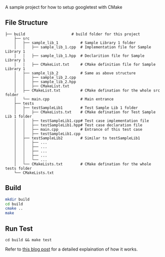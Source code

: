 A sample project for how to setup googletest with CMake

## File Structure


    ├── build                     # build folder for this project
        ├── src
        │   ├── sample_lib_1          # Sample Library 1 folder
        │   │   ├── sample_lib_1.cpp  # Implementation file for Sample Library 1
        │   │   ├── sample_lib_1.hpp  # Declarition file for Sample Library 1
        │   │   ├── CMakeList.txt     # CMake definition file for Sample Library 1
        │   ├── sample_lib_2          # Same as above structure
        │   │   ├── sample_lib_2.cpp  
        │   │   ├── sample_lib_2.hpp  
        │   │   ├── CMakeList.txt    
        │   ├── CMakeList.txt         # CMake defination for the whole src folder
        │   └── main.cpp              # Main entrance
        ├── tests                
        │   ├── testSampleLib1        # Test Sample Lib 1 folder
        │   │   ├── CMakeLists.txt    # CMake defination for Test Sample Lib 1 folder
        │   │   ├── testSampleLib1.cpp# Test case implementation file 
        │   │   ├── testSampleLib1.hpp# Test case declaration file
        │   │   ├── main.cpp          # Entrance of this test case
        │   │   ├── testSampleLib1.cpp    
        │   ├── testSampleLib2        # Similar to testSampleLib1
        │   │   ├── ...
        │   │   ├── ...   
        │   │   ├── ...
        │   │   ├── ...
        │   │   └── ...
        │   └── CMakeLists.txt        # CMake defination for the whole tests folder
        └── CMakeLists.txt

## Build

```bash
mkdir build
cd build
cmake ..
make
```

## Run Test

~~~
cd build && make test
~~~

Refer to [this blog post]() for a detailed explaination of how it works.
